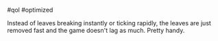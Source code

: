 #qol #optimized

Instead of leaves breaking instantly or ticking rapidly, the leaves are just removed fast and the game doesn't lag as much. Pretty handy.